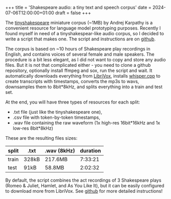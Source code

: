 +++
title = 'Shakespeare audio: a tiny text and speech corpus'
date = 2024-07-06T12:00:00+01:00
draft = false
+++

The [tinyshakespeare](https://raw.githubusercontent.com/karpathy/char-rnn/master/data/tinyshakespeare/input.txt) miniature corpus (~1MB) by Andrej Karpathy is a convenient resource for language model prototyping purposes.
Recently I found myself in need of a tinyshakespear-like audio corpus, so I decided to write a script that makes one.
The script and instructions are on [github](https://github.com/hrasto/shakespeare-audio). 

The corpus is based on ~10 hours of Shakespeare play recordings in English, and contains voices of several female and male speakers.
The procedure is a bit less elegant, as I did not want to copy and store any audio files.
But it is not that complicated either - you need to clone a github repository, optionally install ffmpeg and sox, run the script and wait.
It automatically downloads everything from [LibriVox](https://librivox.org), installs [whisper.cpp](https://github.com/ggerganov/whisper.cpp) to create transcripts with timestamps, converts the mp3s to wavs, downsamples them to 8bit*8kHz, and splits everything into a train and test set.

At the end, you will have three types of resources for each split:

- .txt file (just like the tinyshakespeare one),
- .csv file with token-by-token timestamps,
- .wav file containing the raw waveform (1x high-res 16bit\*16kHz and 1x low-res 8bit\*8kHz)

These are the resulting files sizes:


| split | .txt  | .wav (8kHz) | duration |
| ------- | ------- | ------------- | ---------- |
| train | 328kB | 217.6MB     | 7:33:21  |
| test  | 91kB  | 58.8MB      | 2:02:32  |

By default, the script combines the act recordings of 3 Shakespeare plays (Romeo & Juliet, Hamlet, and As You Like It), but it can be easily configured to download more from LibriVox.
See [github](https://github.com/hrasto/shakespeare-audio) for more detailed instructions!
